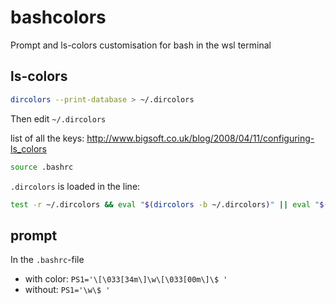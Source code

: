 # bashcolors
Prompt and ls-colors customisation for bash in the wsl terminal
## ls-colors
```bash
dircolors --print-database > ~/.dircolors
```
Then edit `~/.dircolors`

list of all the keys:
http://www.bigsoft.co.uk/blog/2008/04/11/configuring-ls_colors

```bash
source .bashrc
```
`.dircolors` is loaded in the line: 
```bash
test -r ~/.dircolors && eval "$(dircolors -b ~/.dircolors)" || eval "$(dircolors -b)"
```
## prompt
In the `.bashrc`-file
* with color: `PS1='\[\033[34m\]\w\[\033[00m\]\$ '`
* without: `PS1='\w\$ '`
